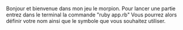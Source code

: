 Bonjour et bienvenue dans mon jeu le morpion.
Pour lancer une partie entrez dans le terminal la commande "ruby app.rb"
Vous pourrez alors définir votre nom ainsi que le symbole que vous souhaitez utiliser.
